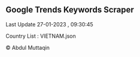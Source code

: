 

## Google Trends Keywords Scraper 
 
Last Update 27-01-2023 , 09:30:45

Country List :
VIETNAM.json



© Abdul Muttaqin 
